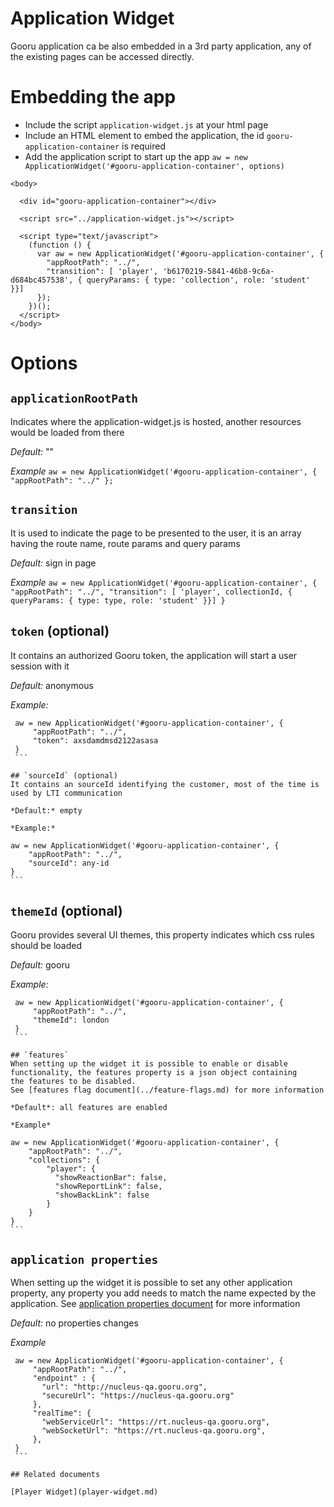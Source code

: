Application Widget
==================
Gooru application ca be also embedded in a 3rd party application, any of the existing pages can be accessed directly.


# Embedding the app
* Include the script `application-widget.js` at your html page
* Include an HTML element to embed the application, the id `gooru-application-container` is required
* Add the application script to start up the app `aw = new ApplicationWidget('#gooru-application-container', options)`

```
<body>

  <div id="gooru-application-container"></div>

  <script src="../application-widget.js"></script>

  <script type="text/javascript">
    (function () {
      var aw = new ApplicationWidget('#gooru-application-container', {
        "appRootPath": "../",
        "transition": [ 'player', 'b6170219-5841-46b8-9c6a-d684bc457538', { queryParams: { type: 'collection', role: 'student' }}]
      });
    })();
  </script>
</body>
```



# Options

## `applicationRootPath`
Indicates where the application-widget.js is hosted, another resources would be loaded from there

*Default:* ""

*Example*
    ```
    aw = new ApplicationWidget('#gooru-application-container', {
        "appRootPath": "../"
    };
    ```
## `transition`
It is used to indicate the page to be presented to the user, it is an array having the route name, route params and query params

*Default:* sign in page

*Example*
    ```
    aw = new ApplicationWidget('#gooru-application-container', {
        "appRootPath": "../",
        "transition": [ 'player', collectionId, { queryParams: { type: type, role: 'student' }}]
    }  
    ```

## `token` (optional)
It contains an authorized Gooru token, the application will start a user session with it

*Default:* anonymous

*Example:* 
   ```
    aw = new ApplicationWidget('#gooru-application-container', {
        "appRootPath": "../",
        "token": axsdamdmsd2122asasa
    }  
    ```

## `sourceId` (optional)
It contains an sourceId identifying the customer, most of the time is used by LTI communication

*Default:* empty

*Example:* 
   ```
    aw = new ApplicationWidget('#gooru-application-container', {
        "appRootPath": "../",
        "sourceId": any-id
    }  
    ```
    
## `themeId` (optional)
Gooru provides several UI themes, this property indicates which css rules should be loaded

*Default:* gooru

*Example:* 
   ```
    aw = new ApplicationWidget('#gooru-application-container', {
        "appRootPath": "../",
        "themeId": london
    }  
    ```
    
## `features`
When setting up the widget it is possible to enable or disable functionality, the features property is a json object containing
the features to be disabled.
See [features flag document](../feature-flags.md) for more information

*Default*: all features are enabled

*Example*
   ```
    aw = new ApplicationWidget('#gooru-application-container', {
        "appRootPath": "../",
        "collections": {
            "player": {
              "showReactionBar": false,
              "showReportLink": false,
              "showBackLink": false
            }
        }
    }  
    ```
    
## `application properties`
When setting up the widget it is possible to set any other application property, any property you add needs to match the name expected by the application.
See [application properties document](../application-properties.md) for more information

*Default:* no properties changes

*Example*
   ```
    aw = new ApplicationWidget('#gooru-application-container', {
        "appRootPath": "../",
        "endpoint" : {
          "url": "http://nucleus-qa.gooru.org",
          "secureUrl": "https://nucleus-qa.gooru.org"
        },
        "realTime": {
          "webServiceUrl": "https://rt.nucleus-qa.gooru.org",
          "webSocketUrl": "https://rt.nucleus-qa.gooru.org",
        },
    }  
    ```

## Related documents

[Player Widget](player-widget.md)
